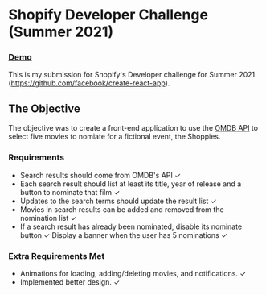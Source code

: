 # Shopify Developer Challenge (Summer 2021)

 ### [Demo](https://jovial-mcnulty-c05995.netlify.app/)

This is my submission for Shopify's Developer challenge for Summer 2021. (https://github.com/facebook/create-react-app).


## The Objective

The objective was to create a front-end application to use the [OMDB API](http://www.omdbapi.com/) to select five movies to nomiate for a fictional event, the Shoppies.

###  Requirements 

- Search results should come from OMDB's API ✓
- Each search result should list at least its title, year of release and a button to nominate that film ✓
- Updates to the search terms should update the result list ✓
- Movies in search results can be added and removed from the nomination list ✓
- If a search result has already been nominated, disable its nominate button ✓
Display a banner when the user has 5 nominations ✓

### Extra Requirements Met

- Animations for loading, adding/deleting movies, and notifications. ✓
- Implemented better design. ✓
